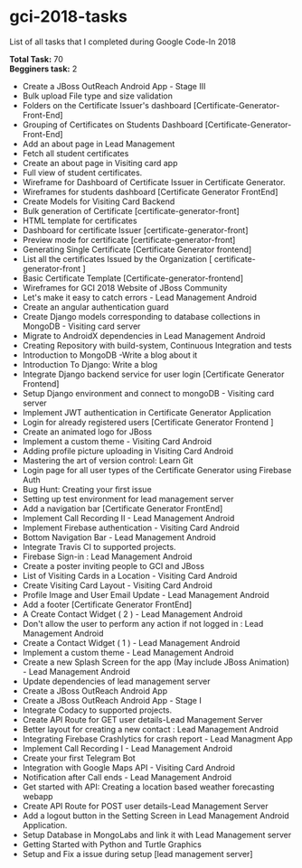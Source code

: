 # gci-2018-tasks
List of all tasks that I completed during Google Code-In 2018

**Total Task:** 70 <br>
**Begginers task:** 2

<ul>                                                                                                                                                                                          
<li>Create a JBoss OutReach Android App - Stage III</li>                                                                                                                                      
<li>Bulk upload File type and size validation</li>                                                                                                                                            
<li>Folders on the Certificate Issuer's dashboard [Certificate-Generator-Front-End]</li>                                                                                                      
<li>Grouping of Certificates on Students Dashboard [Certificate-Generator-Front-End]</li>                                                                                                     
<li>Add an about page in Lead Management</li>                                                                                                                                                 
<li>Fetch all student certificates</li>                                                                                                                                                       
<li>Create an about page in Visiting card app</li>                                                                                                                                            
<li>Full view of student certificates.</li>                                                                                                                                                   
<li>Wireframe for Dashboard of Certificate Issuer in Certificate Generator.</li>                                                                                                              
<li>Wireframes for students dashboard [Certificate Generator FrontEnd]</li>                                                                                                                   
<li>Create Models for Visiting Card Backend</li>                                                                                                                                              
<li>Bulk generation of Certificate [certificate-generator-front]</li>                                                                                                                         
<li>HTML template for certificates</li>                                                                                                                                                       
<li>Dashboard for certificate Issuer [certificate-generator-front]</li>                                                                                                                       
<li>Preview mode for certificate [certificate-generator-front]</li>                                                                                                                           
<li>Generating Single Certificate [Certificate Generator frontend]</li>                                                                                                                       
<li>List all the certificates Issued by the Organization [ certificate-generator-front ]</li>                                                                                                 
<li>Basic Certificate Template [Certificate-generator-frontend]</li>                                                                                                                          
<li>Wireframes for GCI 2018 Website of JBoss Community</li>                                                                                                                                   
<li>Let's make it easy to catch errors - Lead Management Android</li>                                                                                                                         
<li>Create an angular authentication guard</li>                                                                                                                                               
<li>Create Django models corresponding to database collections in MongoDB - Visiting card server</li>                                                                                         
<li>Migrate to AndroidX dependencies in Lead Management Android</li>                                                                                                                          
<li>Creating Repository with build-system, Continuous Integration and tests</li>                                                                                                              
<li>Introduction to MongoDB -Write a blog about it</li>                                                                                                                                       
<li>Introduction To Django: Write a blog</li>                                                                                                                                                 
<li>Integrate Django backend service for user login [Certificate Generator Frontend]</li>                                                                                                     
<li>Setup Django environment and connect to mongoDB - Visiting card server</li>                                                                                                               
<li>Implement JWT authentication in Certificate Generator Application</li>                                                                                                                    
<li>Login for already registered users [Certificate Generator Frontend ]</li>                                                                                                                 
<li>Create an animated logo for JBoss</li>                                                                                                                                                    
<li>Implement a custom theme - Visiting Card Android</li>                                                                                                                                     
<li>Adding profile picture uploading in Visiting Card Android</li>                                                                                                                            
<li>Mastering the art of version control: Learn Git</li>                                                                                                                                      
<li>Login page for all user types of the Certificate Generator using Firebase Auth</li>                                                                                                       
<li>Bug Hunt: Creating your first issue</li>                                                                                                                                                  
<li>Setting up test environment for lead management server</li>                                                                                                                               
<li>Add a navigation bar [Certificate Generator FrontEnd]</li>
<li>Implement Call Recording II - Lead Management Android</li>                                                                                                                                
<li>Implement Firebase authentication - Visiting Card Android</li>                                                                                                                            
<li>Bottom Navigation Bar - Lead Management Android</li>                                                                                                                                      
<li>Integrate Travis CI to supported projects.</li>                                                                                                                                           
<li>Firebase Sign-in : Lead Management Android</li>                                                                                                                                           
<li>Create a poster inviting people to GCI and JBoss</li>                                                                                                                                     
<li>List of Visiting Cards in a Location - Visiting Card Android</li>                                                                                                                         
<li>Create Visiting Card Layout - Visiting Card Android</li>                                                                                                                                  
<li>Profile Image and User Email Update - Lead Management Android</li>                                                                                                                        
<li>Add a footer [Certificate Generator FrontEnd]</li>                                                                                                                                        
<li>A Create Contact Widget ( 2 ) - Lead Management Android</li>                                                                                                                              
<li>Don't allow the user to perform any action if not logged in : Lead Management Android</li>                                                                                                
<li>Create a Contact Widget ( 1 ) - Lead Management Android</li>                                                                                                                              
<li>Implement a custom theme - Lead Management Android</li>                                                                                                                                   
<li>Create a new Splash Screen for the app (May include JBoss Animation) - Lead Management Android</li>                                                                                       
<li>Update dependencies of lead management server</li>                                                                                                                                        
<li>Create a JBoss OutReach Android App</li>                                                                                                                                                  
<li>Create a JBoss OutReach Android App - Stage I</li>                                                                                                                                        
<li>Integrate Codacy to supported projects.</li>                                                                                                                                              
<li>Create API Route for GET user details-Lead Management Server</li>                                                                                                                         
<li>Better layout for creating a new contact : Lead Management Android</li>                                                                                                                   
<li>Integrating Firebase Crashlytics for crash report - Lead Managment App</li>                                                                                                               
<li>Implement Call Recording I - Lead Management Android</li>                                                                                                                                 
<li>Create your first Telegram Bot</li>                                                                                                                                                       
<li>Integration with Google Maps API - Visiting Card Android</li>                                                                                                                             
<li>Notification after Call ends - Lead Management Android</li>                                                                                                                               
<li>Get started with API: Creating a location based weather forecasting webapp</li>                                                                                                           
<li>Create API Route for POST user details-Lead Management Server</li>                                                                                                                        
<li>Add a logout button in the Setting Screen in Lead Management Android Application.</li>                                                                                                    
<li>Setup Database in MongoLabs and link it with Lead Management server</li>                                                                                                                  
<li>Getting Started with Python and Turtle Graphics</li>                                                                                                                                      
  <li>Setup and Fix a issue during setup [lead management server]</li>                                                        
</ul>
